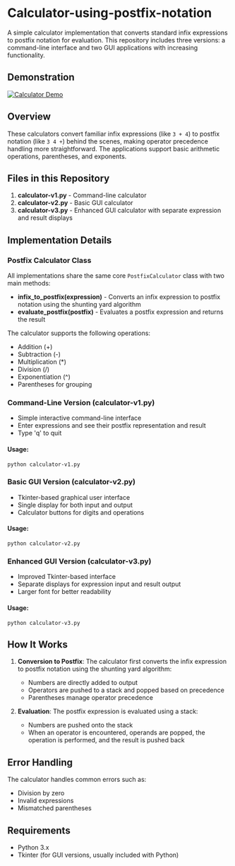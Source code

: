 # Calculator-using-postfix-notation

A simple calculator implementation that converts standard infix expressions to postfix notation for evaluation. This repository includes three versions: a command-line interface and two GUI applications with increasing functionality.

## Demonstration

[![Calculator Demo](https://img.youtube.com/vi/OOwUB-HDook/0.jpg)](https://www.youtube.com/watch?v=OOwUB-HDook)

## Overview

These calculators convert familiar infix expressions (like `3 + 4`) to postfix notation (like `3 4 +`) behind the scenes, making operator precedence handling more straightforward. The applications support basic arithmetic operations, parentheses, and exponents.

## Files in this Repository

1. **calculator-v1.py** - Command-line calculator
2. **calculator-v2.py** - Basic GUI calculator
3. **calculator-v3.py** - Enhanced GUI calculator with separate expression and result displays

## Implementation Details

### Postfix Calculator Class

All implementations share the same core `PostfixCalculator` class with two main methods:

- **infix_to_postfix(expression)** - Converts an infix expression to postfix notation using the shunting yard algorithm
- **evaluate_postfix(postfix)** - Evaluates a postfix expression and returns the result

The calculator supports the following operations:
- Addition (+)
- Subtraction (-)
- Multiplication (*)
- Division (/)
- Exponentiation (^)
- Parentheses for grouping

### Command-Line Version (calculator-v1.py)

- Simple interactive command-line interface
- Enter expressions and see their postfix representation and result
- Type 'q' to quit

#### Usage:
```
python calculator-v1.py
```

### Basic GUI Version (calculator-v2.py)

- Tkinter-based graphical user interface
- Single display for both input and output
- Calculator buttons for digits and operations

#### Usage:
```
python calculator-v2.py
```

### Enhanced GUI Version (calculator-v3.py)

- Improved Tkinter-based interface
- Separate displays for expression input and result output
- Larger font for better readability

#### Usage:
```
python calculator-v3.py
```

## How It Works

1. **Conversion to Postfix**: The calculator first converts the infix expression to postfix notation using the shunting yard algorithm:
   - Numbers are directly added to output
   - Operators are pushed to a stack and popped based on precedence
   - Parentheses manage operator precedence

2. **Evaluation**: The postfix expression is evaluated using a stack:
   - Numbers are pushed onto the stack
   - When an operator is encountered, operands are popped, the operation is performed, and the result is pushed back

## Error Handling

The calculator handles common errors such as:
- Division by zero
- Invalid expressions
- Mismatched parentheses

## Requirements

- Python 3.x
- Tkinter (for GUI versions, usually included with Python)

